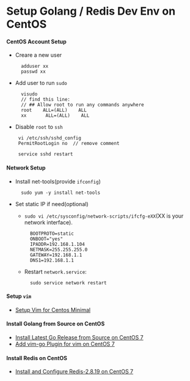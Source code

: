 # Setup Golang / Redis Dev Env on CentOS

#### CentOS Account Setup
* Creare a new user

        adduser xx
        passwd xx

* Add user to run `sudo`

        visudo
        // find this line:
        // ## Allow root to run any commands anywhere
        root    ALL=(ALL)    ALL
        xx       ALL=(ALL)    ALL

*  Disable `root` to `ssh`

        vi /etc/ssh/sshd_config
        PermitRootLogin no  // remove comment
        
        service sshd restart
  
#### Network Setup
* Install net-tools(provide `ifconfig`)

        sudo yum -y install net-tools

* Set static IP if need(optional)

    * `sudo vi /etc/sysconfig/network-scripts/ifcfg-eXX`(XX is your network interface).

            BOOTPROTO=static
            ONBOOT="yes"
            IPADDR=192.168.1.104
            NETMASK=255.255.255.0
            GATEWAY=192.168.1.1
            DNS1=192.168.1.1

    * Restart `network.service`:  
    
            sudo service network restart

#### Setup `vim`
* [Setup Vim for Centos Minimal](https://github.com/northbright/Notes/blob/master/Linux/CentOS/vim/setup_vim_for_centos_minimal.md)

#### Install Golang from Source on CentOS
* [Install Latest Go Release from Source on CentOS 7](install-latest-go-release-from-source-on-centos7.md)
* [Add vim-go Plugin for vim on CentOS 7](https://github.com/northbright/Notes/blob/master/Golang/Editor/Add_vim-go_for_vim_on_CentOS_7.md)

#### Install Redis on CentOS
* [Install and Configure Redis-2.8.19 on CentOS 7](https://github.com/northbright/Notes/blob/master/Redis/Install/Install_and_Config_Redis_on_CentOS.md)


